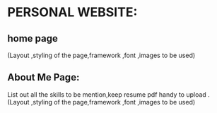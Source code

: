 # PERSONAL WEBSITE:
## home page
   (Layout ,styling of the page,framework ,font ,images to be used)
##  About Me Page:
  List out all the skills to be mention,keep resume pdf handy to upload .(Layout ,styling of the page,framework ,font ,images to be used)
